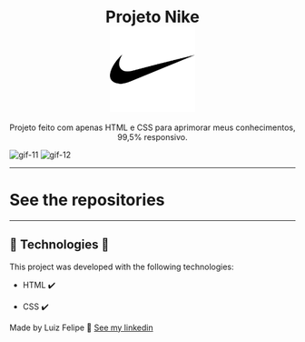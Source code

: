 
<h1 align="center">
<br>
    Projeto Nike
<br>
      <img src="./img/nike.png" width="150px" align="center">
</h1>

<p align="center">Projeto feito com apenas HTML e CSS para aprimorar
meus conhecimentos, 99,5% responsivo.</p>

![gif-11](https://user-images.githubusercontent.com/101068627/175204052-9378a9ad-693e-4c6c-b250-9be617fc2412.gif)
![gif-12](https://user-images.githubusercontent.com/101068627/175204034-d5082f1f-281b-435a-8a83-38f8c77fa3a9.gif)

---

# See the repositories

---

## 🚀 Technologies 🚀

This project was developed with the following technologies:

- HTML ✔️

- CSS ✔️

Made by Luiz Felipe 👋 [See my linkedin](https://www.linkedin.com/in/luizzfelippe66/)
<br>
